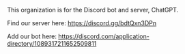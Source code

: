 This organization is for the Discord bot and server, ChatGPT.

Find our server here: https://discord.gg/bdtQxn3DPn

Add our bot here: https://discord.com/application-directory/1089317211652509811
